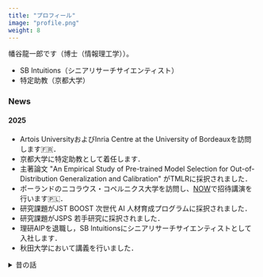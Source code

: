 ```yaml
---
title: "プロフィール"
image: "profile.png"
weight: 8
---
```


幡谷龍一郎です（博士（情報理工学））。
- SB Intuitions（シニアリサーチサイエンティスト）
- 特定助教（京都大学）

### News

#### 2025

* Artois UniversityおよびInria Centre at the University of Bordeauxを訪問します🇫🇷．
* 京都大学に特定助教として着任します．
* 主著論文 "An Empirical Study of Pre-trained Model Selection for Out-of-Distribution Generalization and Calibration" がTMLRに採択されました．
* ポーランドのニコラウス・コペルニクス大学を訪問し、[NOW](https://now.bci-lab.info/)で招待講演を行います🇵🇱．
* 研究課題がJST BOOST 次世代 AI 人材育成プログラムに採択されました．
* 研究課題がJSPS 若手研究に採択されました．
* 理研AIPを退職し，SB Intuitionsにシニアリサーチサイエンティストとして入社します．
* 秋田大学において講義を行いました．


<details>
<summary>昔の話</summary>

#### 2024

* [医療健康データ科学Webセミナー](https://www.ism.ac.jp/rcmhds/web/2024/#%E8%A9%B3%E7%B4%B020)の機械学習コースにおいて「深層学習の基礎」について講演します．
* メルボルン大学を訪問します🇦🇺．
* [IBIS 2024](https://ibisml.org/ibis2024/)に参加します．
* [](https://sites.google.com/view/okinawaworkshop/home)に参加します．
* [ERCIM/JST Joint Workshop 2024](https://www.ercim.eu/events/5th-ercim-jst-joint-workshop-2024)に参加します🇭🇺．
* University of Trentoにおいて招待講演 "Gradient-based hyperparameter optimization for deep learning" を行います．
* IIT，University of Trento，およびFondazione Bruno Kesslerを訪問します🇮🇹．
* ECCVに参加します🇮🇹．
* CENTAI🇮🇹を訪問します．
* ICMLに参加します🇦🇹．
* Aix-Marseiile大学🇫🇷を訪問し，[Workshop on mathematical foundations of machine learning](https://conferences.cirm-math.fr/3425.html)において発表します．
* A*STAR-CFAR🇸🇬に滞在し，[A*STAR-CFAR_RIKEN-AIP Workshop ]()に参加します．
* [Zapping seminar](https://zappingseminar.connpass.com/event/320972/) において招待講演 "Automatic Domain Adaptation by Transformers in In-Context Learning" を行います．
* [RIKEN-IIT Joint Workshop in ML/AI](https://aip.riken.jp/events/event_172747/)に参加します．
* 京都大学・包さんとの共著論文 "Self-attention Networks Localize When QK-eigenspectrum Concentrates" がICMLに採択されました．
* ECCV 2024において，ワークショップ ["The Dark Side of Generative AIs and Beyond"](https://sites.google.com/view/darksideofgenaiandbeyond) を開催します．
* 研究課題が東京大学情報基盤センター　若手・女性利用者推薦に採択されました．
* 研究課題がJST ACT-X数理情報のフロンティア領域の加速フェーズに採択されました．
* [Workshop on Functional Inference and Machine Intelligence](https://ismseminar.github.io/fimi2024/)に参加します．
* [DL 2024](https://sites.google.com/view/dl2024/)に参加します．
* [Machine Learning Summer School Okinawa](https://groups.oist.jp/mlss/)にプログラム委員として参加します．
* [第53回IBISML研究会](https://ibisml.org/ibisml053)において招待講演「勾配法を用いたハイパーパラメータ最適化」を行います．
* [統数研共同研究集会 兼 第4回TREFOIL研究会](https://docs.google.com/forms/d/e/1FAIpQLSdS2RB1mkBL9S2F-CnOT8aYqMOSLr9INfolbmosAbRsRGYK8A/viewform?vc=0&c=0&w=1&flr=0&pli=1)で招待講演「深層学習とデータ拡張」を行います．



#### 2023

* 国立がん研究センター・小林さんとの共著論文 "Sketch-based Semantic Retrieval of Medical Images" がMedical Image Analysis誌に採択されました．[プレスリリース](https://www.ncc.go.jp/jp/information/researchtopics/2023/1222/index.html)．
* スイスのジュネーブで開催される[QTML 2023](https://qtml-2023.web.cern.ch/)において"Non-commutative $C^\ast$-algebra Net"を発表します．
* モントリオール大/MILA・長沼さんとの共著論文 "An Empirical Investigation of Pre-trained Model Selection for Out-of-Distribution Generalization and Calibration" がICCV 2023 Workshop on Uncertainty Quantification for Computer Visionに採択されました．
* 9月末にポーランドのニコラウス･コペルニクス大学を訪問します．
* 主著論文 "Will Large-scale Generative Models Corrupt Future Datasets?" がICCV 2023に採択されました．京大・包さん，理研・荒井さんとの共著です．
* 国立がん研究センター・小林さんとの共著論文 "Towards AI-driven radiology education: A self-supervised segmentation-based framework for high-precision medical image editing" がMICCAI2023にオーラルとして採択されました．
* 6月にモントリオールのMILAを訪問します．バンクーバーで開催されるCVPRに参加します．
* 東京大学素粒子物理国際研究センターで招待講演を行います．
* 5月にジェノバのIITを訪問します．
* AISTATSに参加します．
* 4月にVietnam Institute for Advanced Study in Mathematicsを訪問します．
* 3月にEPFL CIS・Fraunhofer IISを訪問します．
* 第4回理研AIP数学系合同セミナーに参加しました．
* 主著論文 "Nyström Method for Accurate and Scalable Implicit Differentiation" がAISTATS 2023に採択されました．京大・山田先生との共著です．

#### 2022

* 理化学研究所の特別研究員となりました．
* 東京大学大学院情報理工学系研究科を修了し、博士（情報理工学）を授与されました．
* 7月8日からIIT(イタリア)を訪問します．
* 主著論文 "DJMix: Unsupervised Task-agnostic Image Augmentation for Improving Robustness of Convolutional Neural Networks
" がIJCNN 2022に採択されました．
* 3月10日に[ザッピングセミナー](https://zappingseminar.connpass.com/event/239765/)において発表を行います．

#### 2021

* 12月2日に愛媛大学DS研究セミナーにおいて [深層学習とデータ拡張](https://www.cdse.ehime-u.ac.jp/) を発表します．
* 10月1日からIIT（イタリア）を訪問しています.
* 主著論文 "Meta Approach to Data Augmentation Optimization"がWACV2022に採択されました．
* 研究提案がJSTのACT-Xに採択されました．
* JSPSの若手研究者海外挑戦プログラムにより10月からイタリアのIITにて訪問研究を行います．
* 画像の認識・理解シンポジウム（MIRU）で「iMADAO: 画像事例に応じたデータ拡張戦略の設計手法」を発表しました．
* [NeurIPS meetups](https://neurips.cc/Conferences/2021/CallForMeetups)の募集を開始しました．
* 東京大学RIISEの[取材記事](https://www.riise.u-tokyo.ac.jp/news-vxe-interview-hataya/)が公開されました
* 6月10日にSSIIのオーガナイズ土セッション[「続・限られたデータからの深層学習」で「深層学習におけるデータ拡張の原理と最新動向」](https://confit.atlas.jp/guide/event/ssii2021/subject/OS2-03/category?cryptoId=)を発表します
* 5月12日に理研AIPのセミナーにおいて[データ拡張についての発表](https://c5dc59ed978213830355fc8978.doorkeeper.jp/events/115877)を行います（発表は英語です）．
* 主著論文 ["Graph Energy-based Model for Molecular Graph Generation"](https://openreview.net/forum?id=I2AD-xWJ2-J)がEBM Workshopにcontributed talkとして採択されました
* NeurIPS 2021のMeetup Chairとなりました

</details>